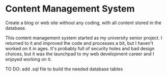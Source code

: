 # Content Management System
Create a blog or web site without any coding, with all content stored in the database.

This content management system started as my university senior project. I returned to it and improved the code and processes a bit, but I haven't worked on it in ages. It's probably full of security holes and bad design choices, but it was the launchpad to my web development career and I enjoyed working on it.

TO DO: add .sql file to build the needed database tables
